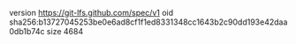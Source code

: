 version https://git-lfs.github.com/spec/v1
oid sha256:b13727045253be0e6ad8cf1f1ed8331348cc1643b2c90dd193e42daa0db1b74c
size 4684
